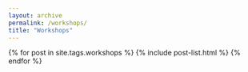```yaml
---
layout: archive
permalink: /workshops/
title: "Workshops"
---
```


<div class="tiles">
{% for post in site.tags.workshops %}
	{% include post-list.html %}
{% endfor %}
</div><!-- /.tiles -->